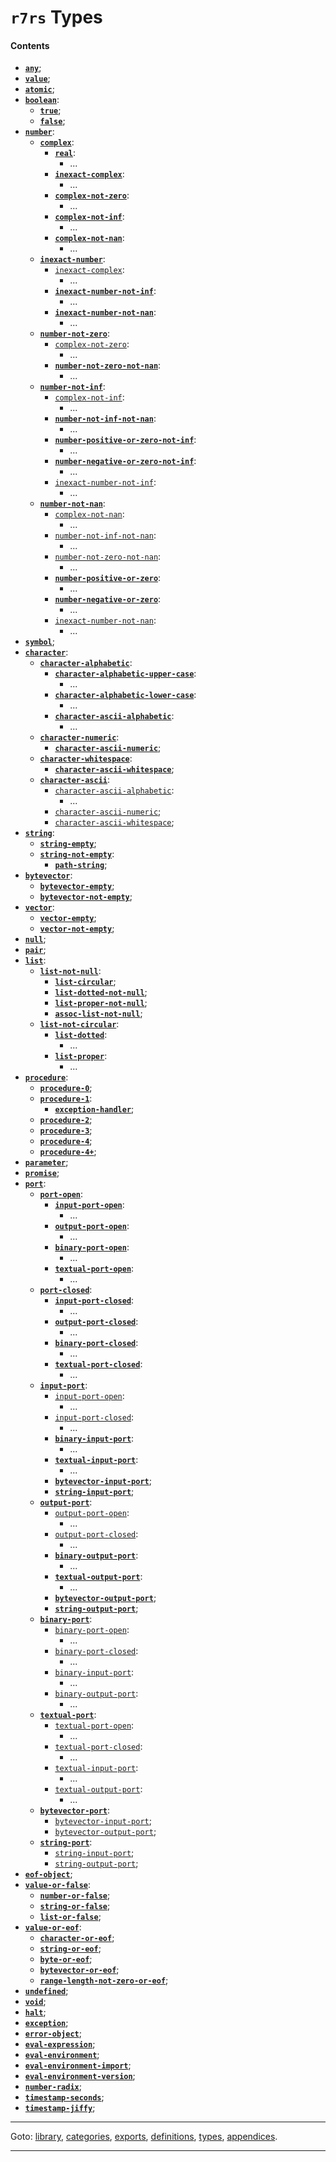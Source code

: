 

<a id='toc__r7rs__types'></a>

# `r7rs` Types


<a id='toc__r7rs__types__contents'></a>

#### Contents

* **[`any`](../../r7rs/types/any.md#type__r7rs__any)**;
* **[`value`](../../r7rs/types/value.md#type__r7rs__value)**;
* **[`atomic`](../../r7rs/types/atomic.md#type__r7rs__atomic)**;
* **[`boolean`](../../r7rs/types/boolean.md#type__r7rs__boolean)**:
  * **[`true`](../../r7rs/types/true.md#type__r7rs__true)**;
  * **[`false`](../../r7rs/types/false.md#type__r7rs__false)**;
* **[`number`](../../r7rs/types/number.md#type__r7rs__number)**:
  * **[`complex`](../../r7rs/types/complex.md#type__r7rs__complex)**:
    * **[`real`](../../r7rs/types/real.md#type__r7rs__real)**:
      * ...
    * **[`inexact-complex`](../../r7rs/types/inexact-complex.md#type__r7rs__inexact-complex)**:
      * ...
    * **[`complex-not-zero`](../../r7rs/types/complex-not-zero.md#type__r7rs__complex-not-zero)**:
      * ...
    * **[`complex-not-inf`](../../r7rs/types/complex-not-inf.md#type__r7rs__complex-not-inf)**:
      * ...
    * **[`complex-not-nan`](../../r7rs/types/complex-not-nan.md#type__r7rs__complex-not-nan)**:
      * ...
  * **[`inexact-number`](../../r7rs/types/inexact-number.md#type__r7rs__inexact-number)**:
    * [`inexact-complex`](../../r7rs/types/inexact-complex.md#type__r7rs__inexact-complex):
      * ...
    * **[`inexact-number-not-inf`](../../r7rs/types/inexact-number-not-inf.md#type__r7rs__inexact-number-not-inf)**:
      * ...
    * **[`inexact-number-not-nan`](../../r7rs/types/inexact-number-not-nan.md#type__r7rs__inexact-number-not-nan)**:
      * ...
  * **[`number-not-zero`](../../r7rs/types/number-not-zero.md#type__r7rs__number-not-zero)**:
    * [`complex-not-zero`](../../r7rs/types/complex-not-zero.md#type__r7rs__complex-not-zero):
      * ...
    * **[`number-not-zero-not-nan`](../../r7rs/types/number-not-zero-not-nan.md#type__r7rs__number-not-zero-not-nan)**:
      * ...
  * **[`number-not-inf`](../../r7rs/types/number-not-inf.md#type__r7rs__number-not-inf)**:
    * [`complex-not-inf`](../../r7rs/types/complex-not-inf.md#type__r7rs__complex-not-inf):
      * ...
    * **[`number-not-inf-not-nan`](../../r7rs/types/number-not-inf-not-nan.md#type__r7rs__number-not-inf-not-nan)**:
      * ...
    * **[`number-positive-or-zero-not-inf`](../../r7rs/types/number-positive-or-zero-not-inf.md#type__r7rs__number-positive-or-zero-not-inf)**:
      * ...
    * **[`number-negative-or-zero-not-inf`](../../r7rs/types/number-negative-or-zero-not-inf.md#type__r7rs__number-negative-or-zero-not-inf)**:
      * ...
    * [`inexact-number-not-inf`](../../r7rs/types/inexact-number-not-inf.md#type__r7rs__inexact-number-not-inf):
      * ...
  * **[`number-not-nan`](../../r7rs/types/number-not-nan.md#type__r7rs__number-not-nan)**:
    * [`complex-not-nan`](../../r7rs/types/complex-not-nan.md#type__r7rs__complex-not-nan):
      * ...
    * [`number-not-inf-not-nan`](../../r7rs/types/number-not-inf-not-nan.md#type__r7rs__number-not-inf-not-nan):
      * ...
    * [`number-not-zero-not-nan`](../../r7rs/types/number-not-zero-not-nan.md#type__r7rs__number-not-zero-not-nan):
      * ...
    * **[`number-positive-or-zero`](../../r7rs/types/number-positive-or-zero.md#type__r7rs__number-positive-or-zero)**:
      * ...
    * **[`number-negative-or-zero`](../../r7rs/types/number-negative-or-zero.md#type__r7rs__number-negative-or-zero)**:
      * ...
    * [`inexact-number-not-nan`](../../r7rs/types/inexact-number-not-nan.md#type__r7rs__inexact-number-not-nan):
      * ...
* **[`symbol`](../../r7rs/types/symbol.md#type__r7rs__symbol)**;
* **[`character`](../../r7rs/types/character.md#type__r7rs__character)**:
  * **[`character-alphabetic`](../../r7rs/types/character-alphabetic.md#type__r7rs__character-alphabetic)**:
    * **[`character-alphabetic-upper-case`](../../r7rs/types/character-alphabetic-upper-case.md#type__r7rs__character-alphabetic-upper-case)**:
      * ...
    * **[`character-alphabetic-lower-case`](../../r7rs/types/character-alphabetic-lower-case.md#type__r7rs__character-alphabetic-lower-case)**:
      * ...
    * **[`character-ascii-alphabetic`](../../r7rs/types/character-ascii-alphabetic.md#type__r7rs__character-ascii-alphabetic)**:
      * ...
  * **[`character-numeric`](../../r7rs/types/character-numeric.md#type__r7rs__character-numeric)**:
    * **[`character-ascii-numeric`](../../r7rs/types/character-ascii-numeric.md#type__r7rs__character-ascii-numeric)**;
  * **[`character-whitespace`](../../r7rs/types/character-whitespace.md#type__r7rs__character-whitespace)**:
    * **[`character-ascii-whitespace`](../../r7rs/types/character-ascii-whitespace.md#type__r7rs__character-ascii-whitespace)**;
  * **[`character-ascii`](../../r7rs/types/character-ascii.md#type__r7rs__character-ascii)**:
    * [`character-ascii-alphabetic`](../../r7rs/types/character-ascii-alphabetic.md#type__r7rs__character-ascii-alphabetic):
      * ...
    * [`character-ascii-numeric`](../../r7rs/types/character-ascii-numeric.md#type__r7rs__character-ascii-numeric);
    * [`character-ascii-whitespace`](../../r7rs/types/character-ascii-whitespace.md#type__r7rs__character-ascii-whitespace);
* **[`string`](../../r7rs/types/string.md#type__r7rs__string)**:
  * **[`string-empty`](../../r7rs/types/string-empty.md#type__r7rs__string-empty)**;
  * **[`string-not-empty`](../../r7rs/types/string-not-empty.md#type__r7rs__string-not-empty)**:
    * **[`path-string`](../../r7rs/types/path-string.md#type__r7rs__path-string)**;
* **[`bytevector`](../../r7rs/types/bytevector.md#type__r7rs__bytevector)**:
  * **[`bytevector-empty`](../../r7rs/types/bytevector-empty.md#type__r7rs__bytevector-empty)**;
  * **[`bytevector-not-empty`](../../r7rs/types/bytevector-not-empty.md#type__r7rs__bytevector-not-empty)**;
* **[`vector`](../../r7rs/types/vector.md#type__r7rs__vector)**:
  * **[`vector-empty`](../../r7rs/types/vector-empty.md#type__r7rs__vector-empty)**;
  * **[`vector-not-empty`](../../r7rs/types/vector-not-empty.md#type__r7rs__vector-not-empty)**;
* **[`null`](../../r7rs/types/null.md#type__r7rs__null)**;
* **[`pair`](../../r7rs/types/pair.md#type__r7rs__pair)**;
* **[`list`](../../r7rs/types/list.md#type__r7rs__list)**:
  * **[`list-not-null`](../../r7rs/types/list-not-null.md#type__r7rs__list-not-null)**:
    * **[`list-circular`](../../r7rs/types/list-circular.md#type__r7rs__list-circular)**;
    * **[`list-dotted-not-null`](../../r7rs/types/list-dotted-not-null.md#type__r7rs__list-dotted-not-null)**;
    * **[`list-proper-not-null`](../../r7rs/types/list-proper-not-null.md#type__r7rs__list-proper-not-null)**;
    * **[`assoc-list-not-null`](../../r7rs/types/assoc-list-not-null.md#type__r7rs__assoc-list-not-null)**;
  * **[`list-not-circular`](../../r7rs/types/list-not-circular.md#type__r7rs__list-not-circular)**:
    * **[`list-dotted`](../../r7rs/types/list-dotted.md#type__r7rs__list-dotted)**:
      * ...
    * **[`list-proper`](../../r7rs/types/list-proper.md#type__r7rs__list-proper)**:
      * ...
* **[`procedure`](../../r7rs/types/procedure.md#type__r7rs__procedure)**:
  * **[`procedure-0`](../../r7rs/types/procedure-0.md#type__r7rs__procedure-0)**;
  * **[`procedure-1`](../../r7rs/types/procedure-1.md#type__r7rs__procedure-1)**:
    * **[`exception-handler`](../../r7rs/types/exception-handler.md#type__r7rs__exception-handler)**;
  * **[`procedure-2`](../../r7rs/types/procedure-2.md#type__r7rs__procedure-2)**;
  * **[`procedure-3`](../../r7rs/types/procedure-3.md#type__r7rs__procedure-3)**;
  * **[`procedure-4`](../../r7rs/types/procedure-4.md#type__r7rs__procedure-4)**;
  * **[`procedure-4+`](../../r7rs/types/procedure-4_2b.md#type__r7rs__procedure-4_2b)**;
* **[`parameter`](../../r7rs/types/parameter.md#type__r7rs__parameter)**;
* **[`promise`](../../r7rs/types/promise.md#type__r7rs__promise)**;
* **[`port`](../../r7rs/types/port.md#type__r7rs__port)**:
  * **[`port-open`](../../r7rs/types/port-open.md#type__r7rs__port-open)**:
    * **[`input-port-open`](../../r7rs/types/input-port-open.md#type__r7rs__input-port-open)**:
      * ...
    * **[`output-port-open`](../../r7rs/types/output-port-open.md#type__r7rs__output-port-open)**:
      * ...
    * **[`binary-port-open`](../../r7rs/types/binary-port-open.md#type__r7rs__binary-port-open)**:
      * ...
    * **[`textual-port-open`](../../r7rs/types/textual-port-open.md#type__r7rs__textual-port-open)**:
      * ...
  * **[`port-closed`](../../r7rs/types/port-closed.md#type__r7rs__port-closed)**:
    * **[`input-port-closed`](../../r7rs/types/input-port-closed.md#type__r7rs__input-port-closed)**:
      * ...
    * **[`output-port-closed`](../../r7rs/types/output-port-closed.md#type__r7rs__output-port-closed)**:
      * ...
    * **[`binary-port-closed`](../../r7rs/types/binary-port-closed.md#type__r7rs__binary-port-closed)**:
      * ...
    * **[`textual-port-closed`](../../r7rs/types/textual-port-closed.md#type__r7rs__textual-port-closed)**:
      * ...
  * **[`input-port`](../../r7rs/types/input-port.md#type__r7rs__input-port)**:
    * [`input-port-open`](../../r7rs/types/input-port-open.md#type__r7rs__input-port-open):
      * ...
    * [`input-port-closed`](../../r7rs/types/input-port-closed.md#type__r7rs__input-port-closed):
      * ...
    * **[`binary-input-port`](../../r7rs/types/binary-input-port.md#type__r7rs__binary-input-port)**:
      * ...
    * **[`textual-input-port`](../../r7rs/types/textual-input-port.md#type__r7rs__textual-input-port)**:
      * ...
    * **[`bytevector-input-port`](../../r7rs/types/bytevector-input-port.md#type__r7rs__bytevector-input-port)**;
    * **[`string-input-port`](../../r7rs/types/string-input-port.md#type__r7rs__string-input-port)**;
  * **[`output-port`](../../r7rs/types/output-port.md#type__r7rs__output-port)**:
    * [`output-port-open`](../../r7rs/types/output-port-open.md#type__r7rs__output-port-open):
      * ...
    * [`output-port-closed`](../../r7rs/types/output-port-closed.md#type__r7rs__output-port-closed):
      * ...
    * **[`binary-output-port`](../../r7rs/types/binary-output-port.md#type__r7rs__binary-output-port)**:
      * ...
    * **[`textual-output-port`](../../r7rs/types/textual-output-port.md#type__r7rs__textual-output-port)**:
      * ...
    * **[`bytevector-output-port`](../../r7rs/types/bytevector-output-port.md#type__r7rs__bytevector-output-port)**;
    * **[`string-output-port`](../../r7rs/types/string-output-port.md#type__r7rs__string-output-port)**;
  * **[`binary-port`](../../r7rs/types/binary-port.md#type__r7rs__binary-port)**:
    * [`binary-port-open`](../../r7rs/types/binary-port-open.md#type__r7rs__binary-port-open):
      * ...
    * [`binary-port-closed`](../../r7rs/types/binary-port-closed.md#type__r7rs__binary-port-closed):
      * ...
    * [`binary-input-port`](../../r7rs/types/binary-input-port.md#type__r7rs__binary-input-port):
      * ...
    * [`binary-output-port`](../../r7rs/types/binary-output-port.md#type__r7rs__binary-output-port):
      * ...
  * **[`textual-port`](../../r7rs/types/textual-port.md#type__r7rs__textual-port)**:
    * [`textual-port-open`](../../r7rs/types/textual-port-open.md#type__r7rs__textual-port-open):
      * ...
    * [`textual-port-closed`](../../r7rs/types/textual-port-closed.md#type__r7rs__textual-port-closed):
      * ...
    * [`textual-input-port`](../../r7rs/types/textual-input-port.md#type__r7rs__textual-input-port):
      * ...
    * [`textual-output-port`](../../r7rs/types/textual-output-port.md#type__r7rs__textual-output-port):
      * ...
  * **[`bytevector-port`](../../r7rs/types/bytevector-port.md#type__r7rs__bytevector-port)**:
    * [`bytevector-input-port`](../../r7rs/types/bytevector-input-port.md#type__r7rs__bytevector-input-port);
    * [`bytevector-output-port`](../../r7rs/types/bytevector-output-port.md#type__r7rs__bytevector-output-port);
  * **[`string-port`](../../r7rs/types/string-port.md#type__r7rs__string-port)**:
    * [`string-input-port`](../../r7rs/types/string-input-port.md#type__r7rs__string-input-port);
    * [`string-output-port`](../../r7rs/types/string-output-port.md#type__r7rs__string-output-port);
* **[`eof-object`](../../r7rs/types/eof-object.md#type__r7rs__eof-object)**;
* **[`value-or-false`](../../r7rs/types/value-or-false.md#type__r7rs__value-or-false)**:
  * **[`number-or-false`](../../r7rs/types/number-or-false.md#type__r7rs__number-or-false)**;
  * **[`string-or-false`](../../r7rs/types/string-or-false.md#type__r7rs__string-or-false)**;
  * **[`list-or-false`](../../r7rs/types/list-or-false.md#type__r7rs__list-or-false)**;
* **[`value-or-eof`](../../r7rs/types/value-or-eof.md#type__r7rs__value-or-eof)**:
  * **[`character-or-eof`](../../r7rs/types/character-or-eof.md#type__r7rs__character-or-eof)**;
  * **[`string-or-eof`](../../r7rs/types/string-or-eof.md#type__r7rs__string-or-eof)**;
  * **[`byte-or-eof`](../../r7rs/types/byte-or-eof.md#type__r7rs__byte-or-eof)**;
  * **[`bytevector-or-eof`](../../r7rs/types/bytevector-or-eof.md#type__r7rs__bytevector-or-eof)**;
  * **[`range-length-not-zero-or-eof`](../../r7rs/types/range-length-not-zero-or-eof.md#type__r7rs__range-length-not-zero-or-eof)**;
* **[`undefined`](../../r7rs/types/undefined.md#type__r7rs__undefined)**;
* **[`void`](../../r7rs/types/void.md#type__r7rs__void)**;
* **[`halt`](../../r7rs/types/halt.md#type__r7rs__halt)**;
* **[`exception`](../../r7rs/types/exception.md#type__r7rs__exception)**;
* **[`error-object`](../../r7rs/types/error-object.md#type__r7rs__error-object)**;
* **[`eval-expression`](../../r7rs/types/eval-expression.md#type__r7rs__eval-expression)**;
* **[`eval-environment`](../../r7rs/types/eval-environment.md#type__r7rs__eval-environment)**;
* **[`eval-environment-import`](../../r7rs/types/eval-environment-import.md#type__r7rs__eval-environment-import)**;
* **[`eval-environment-version`](../../r7rs/types/eval-environment-version.md#type__r7rs__eval-environment-version)**;
* **[`number-radix`](../../r7rs/types/number-radix.md#type__r7rs__number-radix)**;
* **[`timestamp-seconds`](../../r7rs/types/timestamp-seconds.md#type__r7rs__timestamp-seconds)**;
* **[`timestamp-jiffy`](../../r7rs/types/timestamp-jiffy.md#type__r7rs__timestamp-jiffy)**;

----

Goto: [library](../../r7rs/_index.md#library__r7rs), [categories](../../r7rs/categories/_index.md#toc__r7rs__categories), [exports](../../r7rs/exports/_index.md#toc__r7rs__exports), [definitions](../../r7rs/definitions/_index.md#toc__r7rs__definitions), [types](../../r7rs/types/_index.md#toc__r7rs__types), [appendices](../../r7rs/appendices/_index.md#toc__r7rs__appendices).

----

